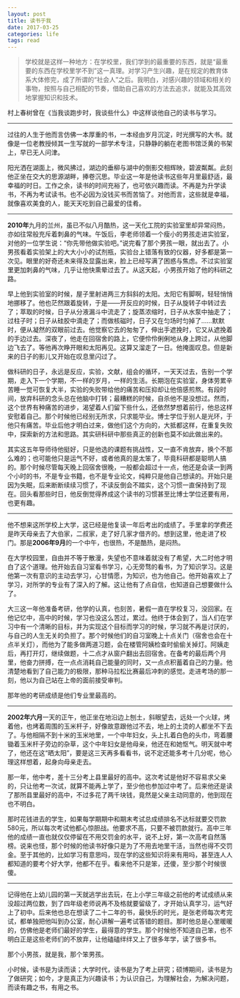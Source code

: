 ```yaml
---
layout: post
title: 读书于我
date: 2017-03-25
categories: life
tags: read
---
```



> 学校就是这样一种地方：在学校里，我们学到的最重要的东西，就是“最重要的东西在学校里学不到”这一真理。对学习产生兴趣，是在规定的教育体系大体修完，成了所谓的“社会人”之后。我明白，对感兴趣的领域和相关的事物，按照与自己相配的节奏，借助自己喜欢的方法去追求，就能及其高效地掌握知识和技术。

村上春树曾在《当我谈跑步时，我谈些什么》中这样谈他自己的读书与学习。

----------

过往的人生于他而言仿佛一本厚重的书，一本经由岁月沉淀，时光撰写的大书。就像是一位老教授倾其一生写就的一部学术专注，只静静的躺在老图书馆泛黄的书架上，早已无人问津。

阳光洒在湖面上，微风拂过，湖边的垂柳与湖中的倒影交相辉映，碧波粼粼。此刻他正坐在交大的思源湖畔，捧卷沉思。毕业这一年是他读书这些年月里最舒适，最幸福的时日。工作之余，读书的时间充裕了，也可依兴趣而读。不再是为升学读书，不再为考试读书。也不必因为没钱买书而苦恼了。对他而言，这些就是幸福，就像喜欢美食的人，能天天吃到自己最爱的佳肴。

----------

**2010年**九月的兰州，虽已不似八月酷热，这一天化工院的实验室里却异常闷热，亦如往常般充斥着刺鼻的气味。午饭后，李老师领着一个瘦小的男孩走进实验室，对他的一位学生说：“你先带他做实验吧。”说完看了那个男孩一眼，就出去了。小男孩看着实验架上的大大小小的试剂瓶，实验台上错落有致的仪器，好多都是第一次见。眼里的好奇还未来得及显露出来，脸上已经写满了困惑与焦虑。不过实验室里更加刺鼻的气味，几乎让他快熏晕过去了。从这天起，小男孩开始了他的科研之路。

早上他到实验室的时候，屋子里射进两三方斜斜的太阳。太阳它有脚啊，轻轻悄悄地挪移了。他也茫然跟着旋转，于是——开反应的时候，日子从旋转子中转过去了；萃取的时候，日子从分液漏斗中流走了；旋蒸浓缩时，日子从水泵中抽走了；过柱子时；日子从硅胶中滴走了；而做核磁时，日子又在匀场时匀掉了……默默时，便从凝然的双眼前过去。他觉察它去的匆匆了，伸出手遮挽时，它又从遮挽着的手边过去。深夜了，他走在回宿舍的路上，它便伶伶俐俐地从身上跨过，从他脚边飞去了。等他再次睁开眼和太阳再见。这算又溜走了一日。他掩面叹息。但是新来的日子的影儿又开始在叹息里闪过了。

做科研的日子，永远是反应，实验，文献，组会的循环，一天天过去，告别一个学期，走入下一个学期，不一样的岁月，一样的生活。长期泡在实验室，身体劳累辛苦睡一觉可恢复大半，实验的失败带给他的痛苦和压抑却让他倍感煎熬。有段时间，放弃科研的念头总在他脑中打转；最糟糕的时候，自杀他不是没想过。然而，这个世界有种痛苦的进步，渴望着人们留下些什么，还依然梦想着前行，他总这样安慰着自己。那个时候他已经别无所求，只求能毕业。博士学位于别人是光环，于他只有痛苦。毕业后他才明白过来，做他们这个方向的，大抵都这样，在重复失败中，探索新的方法和思路。其实研科研中那些真正的创新也莫不如此做出来的。

其实这五年导师待他挺好，只是他选的课题有挑战性，又一直不肯放弃，换个不那么难的；也可能他只是运气不好，或者他真的是太笨了，毕竟科研都是聪明人搞的。那个时候尽管每天晚上回宿舍很晚，一般都会超过十一点，他还是会读一到两个小时的书，不是专业书籍，也不是专业论文，纯粹只是他自己想读的。开始只是因为失眠，后来断断续续习惯了，不读反倒会不踏实，这个习惯一直保持到了现在。回头看那些时日，他反倒觉得养成这个读书的习惯甚至比博士学位还要有用，也更有趣。

----------

他不想来这所学校上大学，这已经是他复读一年后考出的成绩了。手里拿的学费还是昨天母亲去了大伯家，二叔家，走了好几家才借齐的。想到这里，他走进了校门。那是**2006年9月**的一个中午，也很热，不是酷热，是闷热。

在大学校园里，自由并不等于散漫，失望也不意味着就没有了希望，大二时他才明白了这个道理。他开始去自习室看书学习，心无旁骛的看书，为了知识学习。这是他第一次有意识的主动去学习，心甘情愿，为知识，也为他自己。他开始喜欢上了学习，对所学的专业有了深入的了解。这让他有了点自信，也知道自己想要做什么了。

大三这一年他准备考研，他学的认真，也刻苦，暑假一直在学校复习，没回家。在他记忆中，高中的时候，学习也没这么苦过，累过。他终于体会到了，当人们在学习中有一个清晰的目标，并为实现这个目标而学习的时候，学习就不再是讨厌的，与自己的人生无关的负担了。那个时候他们的自习室晚上十点关门（宿舍也会在十点半关灯），而他为了能多做两道习题，会在楼管阿姨检查时偷偷关掉灯。阿姨走后，再打开灯，继续做题，十二点才从窗户翻出去回宿舍。在备考的最后两个月里，他奋力拼搏，在一点点消耗自己能量的同时，又一点点积蓄着自己的力量。他清楚地看到了自己能力的极限，那种马拉松比赛最后冲刺的感觉。走进考场的那一刻，他以为自己站在上帝的面前接受审判。

那年他的考研成绩是他们专业里最高的。

----------

**2002年六月**一天的正午，他正坐在地沿边上刨土，斜眼望去，远处一个火球，烤着他，也烤着周围的玉米杆子，好像故意跟他过不去，地上的土烫的人都坐不下去了。与他相隔不到十米的玉米地里，一个中年妇女，头上扎着白色的头巾，弯着腰锄着玉米杆子旁边的杂草，这个中年妇女是他母亲，他还在和她怄气。明天就中考了，他还在这“晒太阳”，要是这三天再多看看书，说不定还能多考十几分呢，他心理这样想着，起身向母亲走去。

那一年，他中考，差十三分考上县里最好的高中。这次考试是他好不容易求父亲的，只让他考一次试，就算不能再上学了，至少他也参加过中考了。后来他还是读了那所县里最好的高中，不过多花了两千块钱，竟然是父亲主动同意的，他到现在也不明白。

那时花钱进去的学生，如果每学期期中和期末考试总成绩排名不达标就要交罚款580元，所以每次考试他都心惊胆战。他要求不高，只要不被罚款就行。高中三年他的成绩一直也就仅仅停留在不用交罚金的水平，说不上好，第一次高考自然落榜。说来也怪，那个时候的他读书好像只是为了不用去地里干活，当然也得不交罚金。至于其他的，比如学习有意思吗，现在学的这些知识将来有用吗，甚至连人人都知道的要考个好大学，他都不在乎。看来他不只是笨，还傻，至少那个时候很傻。

----------

记得他在上幼儿园的第一天就逃学出去玩，在上小学三年级之前他的考试成绩从来没超过两位数，到了四年级老师说再不及格就要留级了，才开始认真学习，运气好上了初中。后来他也总在想读了二十二年的书，最快乐的时光，是张老师每次考完试，都单独把他叫到办公室，耐心讲解一遍考试答错的题目。那时他总是心里暖暖的，仿佛他是老师们最好的学生，最得意的学生。那个时候他不知道自己笨，也不明白正是这些老师们的不放弃，让他磕磕绊绊又上了很多年学，读了很多书。

 那个小男孩，就是我，那个笨男孩。

小时候，读书是为读而读；大学时代，读书是为了考上研究；硕博期间，读书是为了做研究；如今，才是真正为兴趣读书；为认识自己，为理解社会，为解决问题，而读有趣之书，有用之书。
